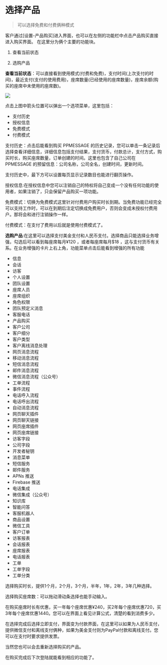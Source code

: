 # 选择产品

> 可以选择免费和付费俩种模式

客户通过[设置-产品购买]进入界面，也可以在左侧的功能栏中点击产品购买直接进入购买界面。 
在这里分为俩个主要的功能块。
1. 查看当前状态

2. 选购产品

__查看当前状态__：可以直接看到使用模式(付费和免费)，支付时间(上次支付的时间)，最近支付(支付的使用费用)，座席数量(已经使用的座席数量)，座席余额(购买的座席中未使用的座席数)。

![](https://upload-images.jianshu.io/upload_images/12406336-823bb5cb7303e862.png?imageMogr2/auto-orient/strip%7CimageView2/2/w/1240)

点击上图中箭头位置可以弹出一个选项菜单，这里包括：
- 支付历史
- 授权信息
- 免费模式
- 付费模式

支付历史：点击后能看到购买 PPMESSAGE 的历史记录，您可以单击一条记录后选择查看详细信息，详细信息包括支付结果，支付货币，付款总计，支付方式，购买时长，购买座席数量，订单创建的时间。这里也包含了自己公司在 PPMESSAGE 的预留信息：公司名称，公司全名，创建时间，更新时间。

支付历史中，最下方可以设置每页显示记录数目也能进行翻页操作。

授权信息:在授权信息中您可以注销自己的特权将自己变成一个没有任何功能的使用者，如果注销了，只会保留产品购买一项功能。

免费模式：切换为免费模式这里针对付费用户购买时长到期。当免费功能已经完全可以支持工作时，可以在到期后注定切换成免费用户，否则会变成未授权付费用户。那将会和进行注销操作一样。

付费模式：在支付了费用以后就是使用付费模式了。

__选购产品__:在这里可以选择支付美金支付和人民币支付。选择商品只能选择业务增强，勾选后可以看到每座席每月¥120 ，或者每座席每月$18 ，这与支付货币有关系。在业务增强的卡片上右上角，功能菜单点击后能看到增强的所有功能

- 信息
- 会话
- 访客
- 个人设置
- 团队设置
- 座席人员
- 座席组织
- 角色权限
- 团队预定义消息
- 客服电话
- 产品购买
- 客户公司
- 客户细分
- 客户类型
- 客户离线消息处理
- 网页消息流程
- 移动消息流程
- 短信消息流程
- 邮件消息流程
- 微信消息流程（公众号）
- 工单流程
- 事件流程
- 电话呼入流程
- 电话呼出流程
- 自动消息流程
- 网页聊天插件
- 网页聊天链接
- 网页座席插件
- 网页座席链接
- 访客字段
- 公司字段
- 开发者秘钥
- 消息菜单
- 短信服务
- 邮件服务
- APNs 推送
- Firebase 推送
- 电话集成
- 微信集成（公众号）
- 知识库
- 智能问答
- 客服机器人
- 商品设置
- 微信工具
- 客户订单
- 访客报表
- 会话报表
- 座席报表
- 电话报表
- 工单
- 工单字段
- 工单分类

选择购买时长，提供1个月，2个月，3个月，半年，1年，2年，3年几种选择。

选择购买座席数：可以拖动滑动条选择也能手动输入。

在购买座席时长有优惠，买一年每个座席优惠¥240，买2年每个座席优惠720，买3年每个座席优惠1440。您可以在界面上看见计算公式，清楚的看到消费多少。

在选择完成后选择立即支付，界面变为付款界面，在这里可以如果为人民币支付，提供微信支付和离线支付俩种，如果为美金支付则为PayPal付款和离线支付。您可以在支付时要求提供发票。

当然您也可以会去重新选择购买的产品。

在购买完成后下次登陆就能看到相应的功能了。


 




